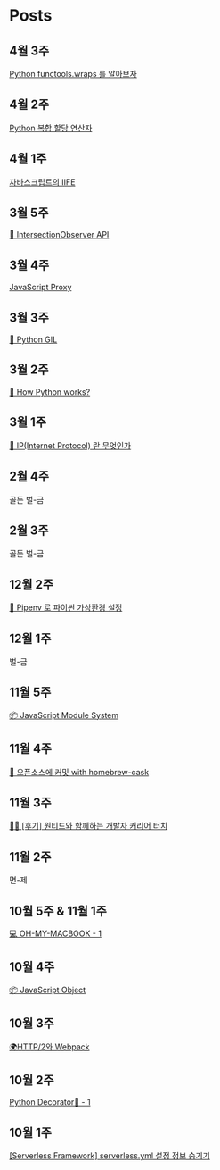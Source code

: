 # Posts

## 4월 3주
[Python functools.wraps 를 알아보자](https://velog.io/@doondoony/python-functools-wraps)

## 4월 2주
[Python 복합 할당 연산자](https://velog.io/@doondoony/python-augmented-assignment-statements)

## 4월 1주
[자바스크립트의 IIFE](https://velog.io/@doondoony/javascript-iife)

## 3월 5주
[👀 IntersectionObserver API](https://velog.io/@doondoony/IntersectionObserver)

## 3월 4주
[JavaScript Proxy](https://velog.io/@doondoony/JavaScript-Proxy-101)

## 3월 3주
[🐍 Python GIL](https://velog.io/@doondoony/Python-GIL)

## 3월 2주
[🐍 How Python works?](https://velog.io/@doondoony/How-Python-works)

## 3월 1주
[👻 IP(Internet Protocol) 란 무엇인가](https://velog.io/@doondoony/ip101)

## 2월 4주
골든 벌-금

## 2월 3주
골든 벌-금

## 12월 2주
[🚀 Pipenv 로 파이썬 가상환경 설정](https://velog.io/@doondoony/pipenv-101)

## 12월 1주
벌-금

## 11월 5주
[📦 JavaScript Module System](https://velog.io/@doondoony/JavaScript-Module-System)

## 11월 4주
[🍺 오픈소스에 커밋 with homebrew-cask](https://velog.io/@doondoony/how-to-commit-to-an-open-source-project-with-homebrew-cask)

## 11월 3주
[👨‍💻 [후기] 원티드와 함께하는 개발자 커리어 터치](https://velog.io/@doondoony/%ED%9B%84%EA%B8%B0-%EC%9B%90%ED%8B%B0%EB%93%9C%EC%99%80-%ED%95%A8%EA%BB%98%ED%95%98%EB%8A%94-%EA%B0%9C%EB%B0%9C%EC%9E%90-%EC%BB%A4%EB%A6%AC%EC%96%B4-%ED%84%B0%EC%B9%98)

## 11월 2주
면-제

## 10월 5주 & 11월 1주
[💻 OH-MY-MACBOOK - 1](https://velog.io/@doondoony/-OH-MY-MACBOOK)

## 10월 4주
[📦 JavaScript Object](https://velog.io/@doondoony/JavaScript-Object)

## 10월 3주
[🌍HTTP/2와 Webpack](https://velog.io/@doondoony/HTTP2-and-Webpack)

## 10월 2주
[Python Decorator💅 - 1](https://velog.io/@doondoony/Python-Decorator-101)

## 10월 1주
[[Serverless Framework] serverless.yml 설정 정보 숨기기](https://velog.io/@doondoony/Serverless-Framework-serverless.yml-%EC%84%A4%EC%A0%95-%EC%A0%95%EB%B3%B4-%EC%88%A8%EA%B8%B0%EA%B8%B0-2hjmsx7nal)
